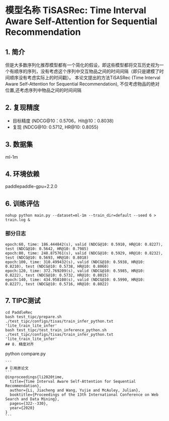 # 模型名称 TiSASRec: Time Interval Aware Self-Attention for Sequential Recommendation
## 1. 简介
但是大多数序列化推荐模型都有一个简化的假设，即这些模型都将交互历史视为一个有顺序的序列，没有考虑这个序列中交互物品之间的时间间隔（即只是建模了时间顺序没有考虑实际上的时间戳）。
本论文提出的方法TiSASRec (Time Interval Aware Self-Attention for Sequential Recommendation), 不仅考虑物品的绝对位置,还考虑序列中物品之间的时间间隔
## 2. 复现精度
- 目标精度 (NDCG@10：0.5706，Hit@10：0.8038)
- 复现 (NDCG@10: 0.5712, HR@10: 0.8055)
## 3. 数据集
ml-1m
## 4. 环境依赖
paddlepaddle-gpu=2.2.0
## 6. 训练评估
```
nohup python main.py --dataset=ml-1m --train_dir=default --seed 6 > train.log &
```
### 部分日志
```
epoch:60, time: 186.444842(s), valid (NDCG@10: 0.5910, HR@10: 0.8227), test (NDCG@10: 0.5642, HR@10: 0.7985)
epoch:80, time: 248.875761(s), valid (NDCG@10: 0.5929, HR@10: 0.8232), test (NDCG@10: 0.5693, HR@10: 0.8018)
epoch:100, time: 310.499432(s), valid (NDCG@10: 0.5938, HR@10: 0.8210), test (NDCG@10: 0.5738, HR@10: 0.8060)
epoch:120, time: 372.769209(s), valid (NDCG@10: 0.5985, HR@10: 0.8222), test (NDCG@10: 0.5732, HR@10: 0.8015)
epoch:140, time: 434.958108(s), valid (NDCG@10: 0.5990, HR@10: 0.8227), test (NDCG@10: 0.5716, HR@10: 0.8022)
```
## 7. TIPC测试
```
cd PaddleRec
bash test_tipc/prepare.sh ./test_tipc/configs/tisas/train_infer_python.txt 'lite_train_lite_infer'
bash test_tipc/test_train_inference_python.sh ./test_tipc/configs/tisas/train_infer_python.txt 'lite_train_lite_infer'
## 8. 精度对齐
```
python compare.py
````
```
# 引用原论文
```
@inproceedings{li2020time,
  title={Time Interval Aware Self-Attention for Sequential Recommendation},
  author={Li, Jiacheng and Wang, Yujie and McAuley, Julian},
  booktitle={Proceedings of the 13th International Conference on Web Search and Data Mining},
  pages={322--330},
  year={2020}
}
```

